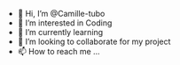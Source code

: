 - 👋 Hi, I’m @Camille-tubo
- 👀 I’m interested in Coding
- 🌱 I’m currently learning 
- 💞️ I’m looking to collaborate for my project
- 📫 How to reach me ...

<!---
kamil-tubo/kamil-tubo is a ✨ special ✨ repository because its `README.md` (this file) appears on your GitHub profile.
You can click the Preview link to take a look at your changes.
--->

